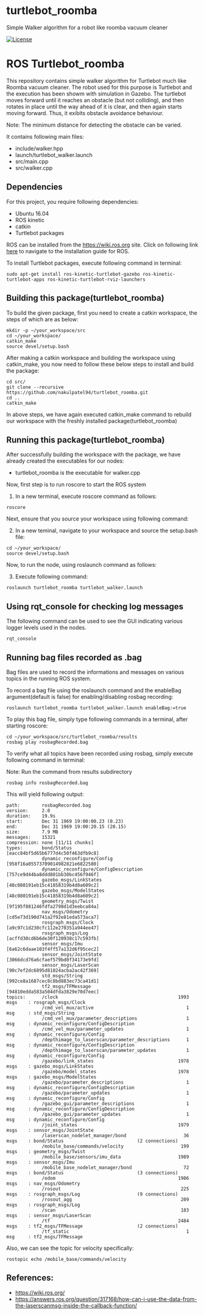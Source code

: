 # turtlebot_roomba
Simple Walker algorithm for a robot like roomba vacuum cleaner 


[![License](https://img.shields.io/badge/License-BSD%203--Clause-blue.svg)](https://opensource.org/licenses/BSD-3-Clause)

# ROS Turtlebot_roomba
This repository contains simple walker algorithm for Turtlebot much like Roomba vacuum cleaner. The robot used for this purpose is Turtlebot and the execution has been showm with simulation in Gazebo. The turtlebot moves forward until it reaches an obstacle (but not colliding), and then rotates in place until the way ahead of it is clear, and then again starts moving forward. Thus, it exibits obstacle avoidance behaviour.

Note: The minimum distance for detecting the obstacle can be varied.

It contains following main files:
- include/walker.hpp
- launch/turtlebot_walker.launch
- src/main.cpp
- src/walker.cpp

## Dependencies
For this project, you require following dependencies:

- Ubuntu 16.04
- ROS kinetic
- catkin
- Turtlebot packages

ROS can be installed from the https://wiki.ros.org site. Click on following link [here](https://wiki.ros.org/kinetic/Installation) to navigate to the installation guide for ROS.

To install Turtlebot packages, execute following command in terminal:
```
sudo apt-get install ros-kinetic-turtlebot-gazebo ros-kinetic-turtlebot-apps ros-kinetic-turtlebot-rviz-launchers

```

## Building this package(turtlebot_roomba)
To build the given package, first you need to create a catkin workspace, the steps of which are as below:
```
mkdir -p ~/your_workspace/src
cd ~/your_workspace/
catkin_make
source devel/setup.bash
```
After making a catkin workspace and building the workspace using catkin_make, you now need to follow these below steps to install and build the package:

```
cd src/
git clone --recursive https://github.com/nakulpatel94/turtlebot_roomba.git
cd ..
catkin_make
```
In above steps, we have again executed catkin_make command to rebuild our workspace with the freshly installed package(turtlebot_roomba)


## Running this package(turtlebot_roomba)
After successfully building the workspace with the package, we have already created the executables for our nodes:

- turtlebot_roomba is the executable for walker.cpp

Now, first step is to run roscore to start the ROS system

1. In a new terminal, execute roscore command as follows:

```
roscore
```

Next, ensure that you source your workspace using following command:

2. In a new teminal, navigate to your workspace and source the setup.bash file:
```
cd ~/your_workspace/
source devel/setup.bash
```
Now, to run the node, using roslaunch command as follows:

3. Execute following command:
```
roslaunch turtlebot_roomba turtlebot_walker.launch
```



## Using rqt_console for checking log messages

The following command can be used to see the GUI indicating various logger levels used in the nodes.

```
rqt_console
```


## Running bag files recorded as .bag

Bag files are used to record the informations and messages on various topics in the running ROS system.

To record a bag file using the roslaunch command and the enableBag argument(default is false) for enabling/disabling rosbag recording:
```
roslaunch turtlebot_roomba turtlebot_walker.launch enableBag:=true
```

To play this bag file, simply type following commands in a terminal, after starting roscore:
```
cd ~/your_workspace/src/turtlebot_roomba/results
rosbag play rosbagRecorded.bag
```

To verify what all topics have been recorded using rosbag, simply execute following command in terminal:

Note: Run the command from results subdirectory

```
rosbag info rosbagRecorded.bag
```

This will yield following output:

```
path:        rosbagRecorded.bag
version:     2.0
duration:    19.9s
start:       Dec 31 1969 19:00:00.23 (0.23)
end:         Dec 31 1969 19:00:20.15 (20.15)
size:        7.9 MB
messages:    15321
compression: none [11/11 chunks]
types:       bond/Status                           [eacc84bf5d65b6777d4c50f463dfb9c8]
             dynamic_reconfigure/Config            [958f16a05573709014982821e6822580]
             dynamic_reconfigure/ConfigDescription [757ce9d44ba8ddd801bb30bc456f946f]
             gazebo_msgs/LinkStates                [48c080191eb15c41858319b4d8a609c2]
             gazebo_msgs/ModelStates               [48c080191eb15c41858319b4d8a609c2]
             geometry_msgs/Twist                   [9f195f881246fdfa2798d1d3eebca84a]
             nav_msgs/Odometry                     [cd5e73d190d741a2f92e81eda573aca7]
             rosgraph_msgs/Clock                   [a9c97c1d230cfc112e270351a944ee47]
             rosgraph_msgs/Log                     [acffd30cd6b6de30f120938c17c593fb]
             sensor_msgs/Imu                       [6a62c6daae103f4ff57a132d6f95cec2]
             sensor_msgs/JointState                [3066dcd76a6cfaef579bd0f34173e9fd]
             sensor_msgs/LaserScan                 [90c7ef2dc6895d81024acba2ac42f369]
             std_msgs/String                       [992ce8a1687cec8c8bd883ec73ca41d1]
             tf2_msgs/TFMessage                    [94810edda583a504dfda3829e70d7eec]
topics:      /clock                                            1993 msgs    : rosgraph_msgs/Clock                  
             /cmd_vel_mux/active                                  1 msg     : std_msgs/String                      
             /cmd_vel_mux/parameter_descriptions                  1 msg     : dynamic_reconfigure/ConfigDescription
             /cmd_vel_mux/parameter_updates                       1 msg     : dynamic_reconfigure/Config           
             /depthimage_to_laserscan/parameter_descriptions      1 msg     : dynamic_reconfigure/ConfigDescription
             /depthimage_to_laserscan/parameter_updates           1 msg     : dynamic_reconfigure/Config           
             /gazebo/link_states                               1978 msgs    : gazebo_msgs/LinkStates               
             /gazebo/model_states                              1978 msgs    : gazebo_msgs/ModelStates              
             /gazebo/parameter_descriptions                       1 msg     : dynamic_reconfigure/ConfigDescription
             /gazebo/parameter_updates                            1 msg     : dynamic_reconfigure/Config           
             /gazebo_gui/parameter_descriptions                   1 msg     : dynamic_reconfigure/ConfigDescription
             /gazebo_gui/parameter_updates                        1 msg     : dynamic_reconfigure/Config           
             /joint_states                                     1979 msgs    : sensor_msgs/JointState               
             /laserscan_nodelet_manager/bond                     36 msgs    : bond/Status                           (2 connections)
             /mobile_base/commands/velocity                     199 msgs    : geometry_msgs/Twist                  
             /mobile_base/sensors/imu_data                     1989 msgs    : sensor_msgs/Imu                      
             /mobile_base_nodelet_manager/bond                   72 msgs    : bond/Status                           (3 connections)
             /odom                                             1986 msgs    : nav_msgs/Odometry                    
             /rosout                                            225 msgs    : rosgraph_msgs/Log                     (9 connections)
             /rosout_agg                                        209 msgs    : rosgraph_msgs/Log                    
             /scan                                              183 msgs    : sensor_msgs/LaserScan                
             /tf                                               2484 msgs    : tf2_msgs/TFMessage                    (2 connections)
             /tf_static                                           1 msg     : tf2_msgs/TFMessage
```


Also, we can see the topic for velocity specifically:
```
rostopic echo /mobile_base/commands/velocity

```


## References:

- https://wiki.ros.org/
- https://answers.ros.org/question/317168/how-can-i-use-the-data-from-the-laserscanmsg-inside-the-callback-function/



